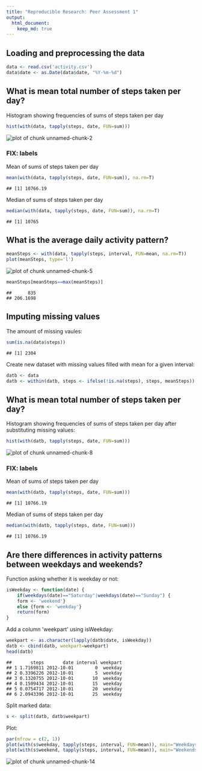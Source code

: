 ```yaml
---
title: "Reproducible Research: Peer Assessment 1"
output: 
  html_document:
    keep_md: true
---
```



## Loading and preprocessing the data

```r
data <- read.csv('activity.csv')
data$date <- as.Date(data$date, "%Y-%m-%d")
```


## What is mean total number of steps taken per day?
Histogram showing frequencies of sums of steps taken per day

```r
hist(with(data, tapply(steps, date, FUN=sum)))
```

![plot of chunk unnamed-chunk-2](figure/unnamed-chunk-2-1.png) 
### FIX: labels

Mean of sums of steps taken per day 

```r
mean(with(data, tapply(steps, date, FUN=sum)), na.rm=T)
```

```
## [1] 10766.19
```
Median of sums of steps taken per day

```r
median(with(data, tapply(steps, date, FUN=sum)), na.rm=T)
```

```
## [1] 10765
```

## What is the average daily activity pattern?

```r
meanSteps <- with(data, tapply(steps, interval, FUN=mean, na.rm=T))
plot(meanSteps, type='l')
```

![plot of chunk unnamed-chunk-5](figure/unnamed-chunk-5-1.png) 

```r
meanSteps[meanSteps==max(meanSteps)]
```

```
##      835 
## 206.1698
```


## Imputing missing values
The amount of missing vaules:

```r
sum(is.na(data$steps))
```

```
## [1] 2304
```
Create new dataset with missing values filled with mean for a given interval:

```r
datb <- data
datb <- within(datb, steps <- ifelse(!is.na(steps), steps, meanSteps))
```
## What is mean total number of steps taken per day?
Histogram showing frequencies of sums of steps taken per day after substituting missing values:

```r
hist(with(datb, tapply(steps, date, FUN=sum)))
```

![plot of chunk unnamed-chunk-8](figure/unnamed-chunk-8-1.png) 
### FIX: labels

Mean of sums of steps taken per day 

```r
mean(with(datb, tapply(steps, date, FUN=sum)))
```

```
## [1] 10766.19
```
Median of sums of steps taken per day

```r
median(with(datb, tapply(steps, date, FUN=sum)))
```

```
## [1] 10766.19
```

## Are there differences in activity patterns between weekdays and weekends?
Function asking whether it is weekday or not:

```r
isWeekday <- function(date) {
	if(weekdays(date)=="Saturday"|weekdays(date)=="Sunday") {
	form <- 'weekend'}
	else {form <- 'weekday'}
	return(form)
}
```
Add a column 'weekpart' using isWeekday:

```r
weekpart <- as.character(lapply(datb$date, isWeekday))
datb <- cbind(datb, weekpart=weekpart)
head(datb)
```

```
##       steps       date interval weekpart
## 1 1.7169811 2012-10-01        0  weekday
## 2 0.3396226 2012-10-01        5  weekday
## 3 0.1320755 2012-10-01       10  weekday
## 4 0.1509434 2012-10-01       15  weekday
## 5 0.0754717 2012-10-01       20  weekday
## 6 2.0943396 2012-10-01       25  weekday
```
Split marked data:

```r
s <- split(datb, datb$weekpart)
```
Plot:

```r
par(mfrow = c(2, 1))
plot(with(s$weekday, tapply(steps, interval, FUN=mean)), main="Weekdays", type="l")
plot(with(s$weekend, tapply(steps, interval, FUN=mean)), main="Weekends", type="l")
```

![plot of chunk unnamed-chunk-14](figure/unnamed-chunk-14-1.png) 
